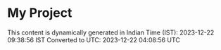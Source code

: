 # My Project

This content is dynamically generated in Indian Time (IST): 2023-12-22 09:38:56 IST
Converted to UTC: 2023-12-22 04:08:56 UTC
